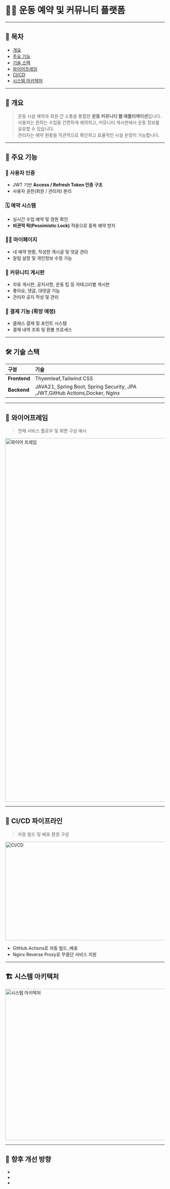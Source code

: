 # 🏋️‍♀️ 운동 예약 및 커뮤니티 플랫폼

---

## 📑 목차
- [개요](#-개요)
- [주요 기능](#-주요-기능)
- [기술 스택](#-기술-스택)
- [와이어프레임](#-와이어프레임)
- [CI/CD](#-cicd)
- [시스템 아키텍처](#-시스템-아키텍처)

---

## 🧠 개요
> 운동 시설 예약과 회원 간 소통을 통합한 **운동 커뮤니티 웹 애플리케이션**입니다.  
> 사용자는 원하는 수업을 간편하게 예약하고, 커뮤니티 게시판에서 운동 정보를 공유할 수 있습니다.  
> 관리자는 예약 현황을 직관적으로 확인하고 효율적인 시설 운영이 가능합니다.

---

## 🩻 주요 기능

### 🔐 사용자 인증
- JWT 기반 **Access / Refresh Token 인증 구조**
- 사용자 권한(회원 / 관리자) 분리

### 🗓️ 예약 시스템
- 실시간 수업 예약 및 정원 확인
- **비관적 락(Pessimistic Lock)** 적용으로 중복 예약 방지

### 🧍‍♀️ 마이페이지
- 내 예약 현황, 작성한 게시글 및 댓글 관리
- 알림 설정 및 개인정보 수정 가능

### 💬 커뮤니티 게시판
- 자유 게시판, 공지사항, 운동 팁 등 카테고리별 게시판
- 좋아요, 댓글, 대댓글 기능
- 관리자 공지 작성 및 관리

### 🧾 결제 기능 (확장 예정)
- 클래스 결제 및 포인트 시스템
- 결제 내역 조회 및 환불 프로세스

---

## 🛠 기술 스택

| 구분 | 기술                                                                          |
|:--|:----------------------------------------------------------------------------|
| **Frontend** | Thyemleaf,Tailwind CSS                                                      |
| **Backend** | JAVA21, Spring Boot, Spring Security, JPA ,JWT,GitHub Actions,Docker, Nginx |


---

## 📐 와이어프레임
> 전체 서비스 플로우 및 화면 구성 예시
<img width="1499" height="1150" alt="와이어 프레임" src="https://github.com/user-attachments/assets/9e1cf8f7-4a0b-4019-9c8a-ea953db5fef8" />

---

## 🚀 CI/CD 파이프라인
> 자동 빌드 및 배포 환경 구성

<img width="635" height="312" alt="CI/CD" src="https://github.com/user-attachments/assets/83b0cdc1-6a47-4296-aef7-55c8cb45a1a7" />

- GitHub Actions로 자동 빌드 ,배포
- Nginx Reverse Proxy로 무중단 서비스 지원

---

## 🏗 시스템 아키텍처

<img width="829" height="479" alt="시스템 아키텍처" src="https://github.com/user-attachments/assets/4a6bf3c7-b806-4d4d-ad5a-6318695b7848" />

---

## 💬 향후 개선 방향
- 
- 
-
